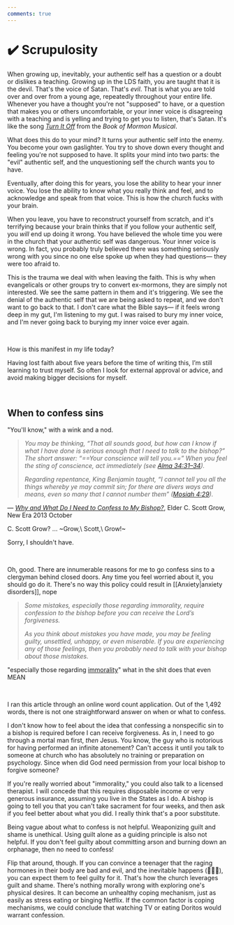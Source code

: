 ```yaml
---
comments: true
---
```

# ✔️ Scrupulosity
When growing up, inevitably, your authentic self has a question or a doubt or dislikes a teaching. Growing up in the LDS faith, you are taught that it is the devil. That's the voice of Satan. That's *evil*. That is what you are told over and over from a young age, repeatedly throughout your entire life. Whenever you have a thought you're not "supposed" to have, or a question that makes you or others uncomfortable, or your inner voice is disagreeing with a teaching and is yelling and trying to get you to listen, that's Satan. It's like the song *[Turn It Off](https://www.youtube.com/watch?v=Of5cgecGIhg)* from the *Book of Mormon Musical*.

What does this do to your mind? It turns your authentic self into the enemy. You become your own gaslighter. You try to shove down every thought and feeling you're not supposed to have. It splits your mind into two parts: the "evil" authentic self, and the unquestioning self the church wants you to have.

Eventually, after doing this for years, you lose the ability to hear your inner voice. You lose the ability to know what you really think and feel, and to acknowledge and speak from that voice. This is how the church fucks with your brain.

When you leave, you have to reconstruct yourself from scratch, and it's terrifying because your brain thinks that if you follow your authentic self, you *will* end up doing it wrong. You have believed the whole time you were in the church that your authentic self was dangerous. Your inner voice is wrong. In fact, you probably truly believed there was something seriously wrong with you since no one else spoke up when they had questions— they were too afraid to.

This is the trauma we deal with when leaving the faith. This is why when evangelicals or other groups try to convert ex-mormons, they are simply not interested. We see the same pattern in them and it's triggering. We see the denial of the authentic self that we are being asked to repeat, and we don't want to go back to that. I don't care what the Bible says— if it feels wrong deep in my gut, I'm listening to my gut. I was raised to bury my inner voice, and I'm never going back to burying my inner voice ever again.

&nbsp;

How is this manifest in my life today?

Having lost faith about five years before the time of writing this, I’m still learning to trust myself. So often I look for external approval or advice, and avoid making bigger decisions for myself.

&nbsp;

## When to confess sins
"You'll know," with a wink and a nod.

> *You may be thinking, “That all sounds good, but how can I know if what I have done is serious enough that I need to talk to the bishop?” The short answer: “==Your conscience will tell you.==” When you feel the sting of conscience, act immediately (see [Alma 34:31–34](https://www.churchofjesuschrist.org/study/scriptures/bofm/alma/34?lang=eng&id=p31-p34#p31)).*
>
> *Regarding repentance, King Benjamin taught, “I cannot tell you all the things whereby ye may commit sin; for there are divers ways and means, even so many that I cannot number them” ([Mosiah 4:29](https://www.churchofjesuschrist.org/study/scriptures/bofm/mosiah/4?lang=eng&id=p29#p29)).*

— *[Why and What Do I Need to Confess to My Bishop?](https://www.churchofjesuschrist.org/study/new-era/2013/10/why-and-what-do-i-need-to-confess-to-my-bishop?lang=eng&id=p7-p8#p7)*, Elder C. Scott Grow, New Era 2013 October

C. Scott Grow? ... ~Grow,\ Scott,\ Grow!~

Sorry, I shouldn't have.

&nbsp;

Oh, good. There are innumerable reasons for me to go confess sins to a clergyman behind closed doors. Any time you feel worried about it, you should go do it. There's no way this policy could result in [[Anxiety|anxiety disorders]], nope

> *Some mistakes, especially those regarding immorality, require confession to the bishop before you can receive the Lord’s forgiveness.*
> 
> *As you think about mistakes you have made, you may be feeling guilty, unsettled, unhappy, or even miserable. If you are experiencing any of those feelings, then you probably need to talk with your bishop about those mistakes.*

"especially those regarding [immorality](https://dictionary.cambridge.org/us/dictionary/english/immorality)" what in the shit does that even MEAN

&nbsp;

I ran this article through an online word count application. Out of the 1,492 words, there is not one straightforward answer on when or what to confess.

I don't know how to feel about the idea that confessing a nonspecific sin to a bishop is required before I can receive forgiveness. As in, I need to go through a mortal man first, *then* Jesus. You know, the guy who is notorious for having performed an infinite atonement? Can't access it until you talk to someone at church who has absolutely no training or preparation on psychology. Since when did God need permission from your local bishop to forgive someone? 

If you're really worried about "immorality," you could also talk to a licensed therapist. I will concede that this requires disposable income or very generous insurance, assuming you live in the States as I do. A bishop is going to tell you that you can't take sacrament for four weeks, and then ask if you feel better about what you did. I really think that's a poor substitute.

Being vague about what to confess is not helpful. Weaponizing guilt and shame is unethical. Using guilt alone as a guiding principle is also not helpful. If you don't feel guilty about committing arson and burning down an orphanage, then no need to confess!

Flip that around, though. If you can convince a teenager that the raging hormones in their body are bad and evil, and the inevitable happens (🥵🍆💦), you can expect them to feel guilty for it. That's how the church leverages guilt and shame. There's nothing morally wrong with exploring one's physical desires. It can become an unhealthy coping mechanism, just as easily as stress eating or binging Netflix. If the common factor is coping mechanisms, we could conclude that watching TV or eating Doritos would warrant confession.